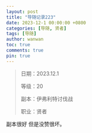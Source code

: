 ```yaml
---
layout: post
title: "导随记录223"
date: 2023-12-1 00:00:00 +0800
categories: [导随, 贤者]
tags: [导随]
author: wanwan
toc: true
comments: true
pin: true
---
```

> 日期：2023.12.1
>
> 等级：20
>
> 副本：伊弗利特讨伐战
>
> 职业：贤者

副本很好 但是没赞很坏。